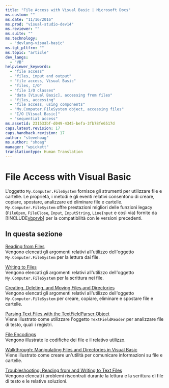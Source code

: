 ```yaml
---
title: "File Access with Visual Basic | Microsoft Docs"
ms.custom: ""
ms.date: "11/16/2016"
ms.prod: "visual-studio-dev14"
ms.reviewer: ""
ms.suite: ""
ms.technology: 
  - "devlang-visual-basic"
ms.tgt_pltfrm: ""
ms.topic: "article"
dev_langs: 
  - "VB"
helpviewer_keywords: 
  - "file access"
  - "files, input and output"
  - "file access, Visual Basic"
  - "files, I/O"
  - "file I/O classes"
  - "data [Visual Basic], accessing from files"
  - "files, accessing"
  - "file access, using components"
  - "My.Computer.FileSystem object, accessing files"
  - "I/O [Visual Basic]"
  - "sequential access"
ms.assetid: 231533bf-d049-4345-befa-3fb78fe6517d
caps.latest.revision: 17
caps.handback.revision: 17
author: "stevehoag"
ms.author: "shoag"
manager: "wpickett"
translationtype: Human Translation
---
```

# File Access with Visual Basic
L'oggetto `My.Computer.FileSystem` fornisce gli strumenti per utilizzare file e cartelle.  Le proprietà, i metodi e gli eventi relativi consentono di creare, copiare, spostare, analizzare ed eliminare file e cartelle.  `My.Computer.FileSystem` offre prestazioni migliori delle funzioni legacy \(`FileOpen`, `FileClose`, `Input`, `InputString`, `LineInput` e così via\) fornite da [!INCLUDE[vbprvb](../../../../csharp/programming-guide/concepts/linq/includes/vbprvb_md.md)] per la compatibilità con le versioni precedenti.  
  
## In questa sezione  
 [Reading from Files](../../../../visual-basic/developing-apps/programming/drives-directories-files/reading-from-files.md)  
 Vengono elencati gli argomenti relativi all'utilizzo dell'oggetto `My.Computer.FileSystem` per la lettura dai file.  
  
 [Writing to Files](../../../../visual-basic/developing-apps/programming/drives-directories-files/writing-to-files.md)  
 Vengono elencati gli argomenti relativi all'utilizzo dell'oggetto `My.Computer.FileSystem` per la scrittura nei file.  
  
 [Creating, Deleting, and Moving Files and Directories](../../../../visual-basic/developing-apps/programming/drives-directories-files/creating-deleting-and-moving-files-and-directories.md)  
 Vengono elencati gli argomenti relativi all'utilizzo dell'oggetto `My.Computer.FileSystem` per creare, copiare, eliminare e spostare file e cartelle.  
  
 [Parsing Text Files with the TextFieldParser Object](../../../../visual-basic/developing-apps/programming/drives-directories-files/parsing-text-files-with-the-textfieldparser-object.md)  
 Viene illustrato come utilizzare l'oggetto `TextFieldReader` per analizzare file di testo, quali i registri.  
  
 [File Encodings](../../../../visual-basic/developing-apps/programming/drives-directories-files/file-encodings.md)  
 Vengono illustrate le codifiche dei file e il relativo utilizzo.  
  
 [Walkthrough: Manipulating Files and Directories in Visual Basic](../../../../visual-basic/developing-apps/programming/drives-directories-files/walkthrough-manipulating-files-and-directories.md)  
 Viene illustrato come creare un'utilità per comunicare informazioni su file e cartelle.  
  
 [Troubleshooting: Reading from and Writing to Text Files](../../../../visual-basic/developing-apps/programming/drives-directories-files/troubleshooting-reading-from-and-writing-to-text-files.md)  
 Vengono elencati i problemi riscontrati durante la lettura e la scrittura di file di testo e le relative soluzioni.